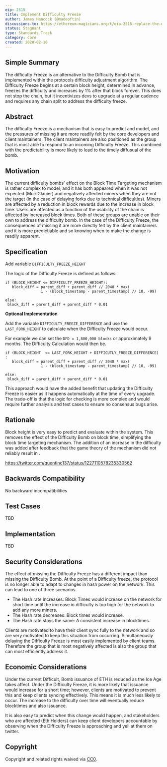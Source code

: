 ```yaml
---
eip: 2515
title: Implement Difficulty Freeze
author: James Hancock (@madeoftin)
discussions-to: https://ethereum-magicians.org/t/eip-2515-replace-the-difficulty-bomb-with-a-difficulty-freeze/3995
status: Stagnant
type: Standards Track
category: Core
created: 2020-02-10
---
```



## Simple Summary
The difficulty Freeze is an alternative to the Difficulty Bomb that is implemented within the protocols difficulty adjustment algorithm. The Difficulty Freeze begins at a certain block height, determined in advance, freezes the difficulty and increases by 1% after that block forever. This does not stop the chain, but it incentivizes devs to upgrade at a regular cadence and requires any chain split to address the difficulty freeze.

## Abstract
The difficulty Freeze is a mechanism that is easy to predict and model, and the pressures of missing it are more readily felt by the core developers and client maintainers. The client maintainers are also positioned as the group that is most able to respond to an incoming Difficulty Freeze. This combined with the predictability is more likely to lead to the timely diffusual of the bomb. 


## Motivation
The current difficulty bombs' effect on the Block Time Targeting mechanism is rather complex to model, and it has both appeared when it was not expected (Muir Glacier) and negatively affected miners when they are not the target (in the case of delaying forks due to technical difficulties). Miners are affected by a reduction in block rewards due to the increase in block time. Users are affected as a function of the usability of the chain is affected by increased block times. Both of these groups are unable on their own to address the difficulty bomb. In the case of the Difficulty Freeze, the consequences of missing it are more directly felt by the client maintainers and it is more predictiable and so knowing when to make the change is readily apparent.

## Specification

Add variable `DIFFICULTY_FREEZE_HEIGHT`


The logic of the Difficulty Freeze is defined as follows:

```
if (BLOCK_HEIGHT <= DIFFICULTY_FREEZE_HEIGHT):
   block_diff = parent_diff + parent_diff // 2048 * max(
                1 - (block_timestamp - parent_timestamp) // 10, -99)

else:
 block_diff = parent_diff + parent_diff * 0.01
```

**Optional Implementation**

Add the variable `DIFFICULTY_FREEZE_DIFFERENCE` and use the `LAST_FORK_HEIGHT` to calculate when the Difficulty Freeze would occur.

For example we can set the `DFD = 1,800,000 blocks` or approximately 9 months. The Difficulty Calculation would then be.

```
if (BLOCK_HEIGHT  <= LAST_FORK_HEIGHT + DIFFICUTLY_FREEZE_DIFFERENCE) :
   block_diff = parent_diff + parent_diff // 2048 * max(
                1 - (block_timestamp - parent_timestamp) // 10, -99)

else:
 block_diff = parent_diff + parent_diff * 0.01
```

This approach would have the added benefit that updating the Difficulty Freeze is easier as it happens automatically at the time of every upgrade. The trade-off is that the logic for checking is more complex and would require further analysis and test cases to ensure no consensus bugs arise. 

## Rationale
Block height is very easy to predict and evaluate within the system. This removes the effect of the Difficulty Bomb on block time, simplifying the block time targeting mechanism. The addition of an increase in the difficulty was added after feedback that the game theory of the mechanism did not reliably result in .

https://twitter.com/quentinc137/status/1227110578235330562

## Backwards Compatibility
No backward incompatibilities

## Test Cases
TBD 
## Implementation
TBD

## Security Considerations
The effect of missing the Difficulty Freeze has a different impact than missing the Difficulty Bomb. At the point of a Difficulty freeze, the protocol is no longer able to adapt to changes in hash power on the network. This can lead to one of three scenarios.

 - The Hash rate Increases:
   Block Times would increase on the network for short time until the increase in difficulty is too high for the network to add any more miners.
 - The Hash rate decreases:
   Block times would increase. 
 - The Hash rate stays the same:
   A consistent increase in blocktimes.

Clients are motivated to have their client sync fully to the network and so are very motivated to keep this situation from occurring. Simultaneously delaying the Difficulty Freeze is most easily implemented by client teams. Therefore the group that is most negatively affected is also the group that can most efficiently address it.

## Economic Considerations

Under the current Difficult, Bomb issuance of ETH is reduced as the Ice Age takes affect. Under the Difficulty Freeze, it is more likely that issuance would increase for a short time; however, clients are motivated to prevent this and keep clients syncing effectively. This means it is much less likely to occur. The increase to the difficulty over time will eventually reduce blocktimes and also issuance.

It is also easy to predict when this change would happen, and stakeholders who are affected (Eth Holders) can keep client developers accountable by observing when the Difficulty Freeze is approaching and yell at them on twitter.

## Copyright
Copyright and related rights waived via [CC0](/LICENSE.md).
